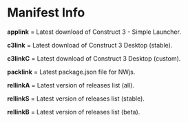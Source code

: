 # Manifest Info

**applink** = Latest download of Construct 3 - Simple Launcher.

**c3link** = Latest download of Construct 3 Desktop (stable).

**c3linkC** = Latest download of Construct 3 Desktop (custom).

**packlink** = Latest package.json file for NWjs.

**rellinkA** = Latest version of releases list (all).

**rellinkS** = Latest version of releases list (stable).

**rellinkB** = Latest version of releases list (beta).
